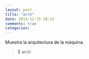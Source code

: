 ```yaml
---
layout: post
title: "arch"
date: 2013-12-15 18:13
comments: true
categories: 
---
```

Muestra la arquitectura de la máquina.

>$ arch

